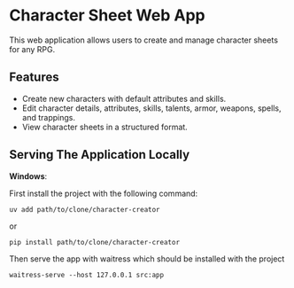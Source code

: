 # Character Sheet Web App

This web application allows users to create and manage character sheets for any RPG.

## Features

- Create new characters with default attributes and skills.
- Edit character details, attributes, skills, talents, armor, weapons, spells, and trappings.
- View character sheets in a structured format.

## Serving The Application Locally

**Windows**:

First install the project with the following command:

```{code}
uv add path/to/clone/character-creator
```

or

```{code}
pip install path/to/clone/character-creator
```

Then serve the app with waitress which should be installed with the project

```{code}
waitress-serve --host 127.0.0.1 src:app
```
